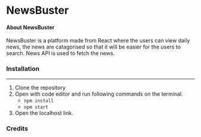 # NewsBuster

#### About NewsBuster

NewsBuster is a platform made from React where the users can view daily news, the news are catagorised so that it will be easier for the users to search. News API is used to fetch the news.

### Installation

---

1. Clone the repository
2. Open with code editor and run following commands on the terminal.
   - `npm install`
   - `npm start`
3. Open the localhost link.

### Credits

[NewsAPI]: https://newsapi.org/
